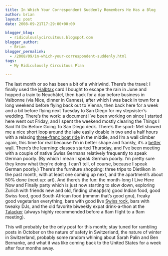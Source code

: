 ```yaml
---
title: In Which Your Correspondent Suddenly Remembers He Has a Blog
author: brian
layout: post
date: 2008-09-21T17:29:00+00:00

blogger_blog:
  - ridiculouslycircuitous.blogspot.com
blogger_author:
  - Brian
blogger_permalink:
  - /2008/09/in-which-your-correspondent-suddenly.html
tags:
  - My Ridiculously Circuitous Plan

---
```

The last month or so has been a bit of a whirlwind. There&#8217;s the travel: I finally used the [Halbtax][1] card I bought to escape the rain in June and hopped a train to Neuchâtel, then back for a day before business in Valbonne (via Nice, dinner in Cannes), after which I was back in town for a long weekend before flying back out to Vienna, then back here for a week and a bit before flying next Tuesday to San Diego for my stepsister&#8217;s wedding. There&#8217;s the work: a document I&#8217;ve been working on since I started here went out Friday, and I spent the weekend mostly clearing the Things I Said I&#8217;d Do Before Going To San Diego deck. There&#8217;s the sport: Mel showed me a nice short loop around the lake easily doable in two and a half hours with a relaxing [three-franc boat ride][2] in the middle, and I&#8217;m a wall climber again, this time for real because I&#8217;m in better shape and frankly, it&#8217;s a [better wall][3]. There&#8217;s the learning: classes started Thursday, and I&#8217;ve been meeting with a couple of native Swiss Germans relatively frequently to speak German poorly. <span>(By which I mean I speak German poorly. I&#8217;m pretty sure they know what they&#8217;re doing. I can&#8217;t tell, of course, because I speak German poorly.)</span> There&#8217;s the furniture shopping: three trips to Dietlikon in the past month, with at least one coming up next, and the apartment&#8217;s about 50% done (next up: art). And there&#8217;s the fun: the month-long I Live Here Now and Finally party which is just now starting to slow down, exploring Zurich with friends new and old, finding cheap(ish) good Indian food, good Swiss food, good South African food (mmmm that&#8217;s good gnu), freaky good vegetarian everything, bars with good live [Swiss rock][4], bars with tweaky DJs, and the old favorite biweekly expat drink-a-thon at the [Talacker][5] (always highly recommended before a 6am flight to a 9am meeting). 

<div>
</div>

<div>
  This will probably be the only post for this month; stay tuned for rambling posts in October on the nature of safety in Switzerland, the nature of winter in Switzerland, probably some random whining about Sarah Palin and Ben Bernanke, and what it was like coming back to the United States for a week after four months away.
</div>

 [1]: http://mct.sbb.ch/mct/en/reisemarkt/abonnemente/halbtax.htm
 [2]: http://www.faehre.ch/
 [3]: http://gaswerk.kletterzentrum.com/home.php
 [4]: http://www.admiraljamest.com/home.html
 [5]: http://www.talacker41.ch/